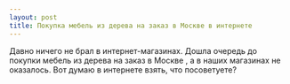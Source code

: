 ```yaml
---
layout: post 
title: Покупка мебель из дерева на заказ в Москве в интернете 
--- 
```

Давно ничего не брал в интернет-магазинах. Дошла очередь до покупки мебель из дерева на заказ в Москве , а в наших магазинах не оказалось. Вот думаю в интернете взять, что посоветуете?
